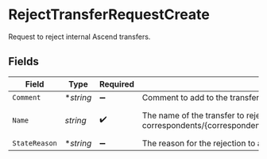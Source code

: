 # RejectTransferRequestCreate

Request to reject internal Ascend transfers.


## Fields

| Field                                                                                                                                  | Type                                                                                                                                   | Required                                                                                                                               | Description                                                                                                                            | Example                                                                                                                                |
| -------------------------------------------------------------------------------------------------------------------------------------- | -------------------------------------------------------------------------------------------------------------------------------------- | -------------------------------------------------------------------------------------------------------------------------------------- | -------------------------------------------------------------------------------------------------------------------------------------- | -------------------------------------------------------------------------------------------------------------------------------------- |
| `Comment`                                                                                                                              | **string*                                                                                                                              | :heavy_minus_sign:                                                                                                                     | Comment to add to the transfer resource's audit trail                                                                                  | Rejected by John Smith for ticket                                                                                                      |
| `Name`                                                                                                                                 | *string*                                                                                                                               | :heavy_check_mark:                                                                                                                     | The name of the transfer to reject Format: correspondents/{correspondent_id}/accounts/{account_id}/transfers/{transfer_id}             | correspondents/00000000-0000-0000-0000-000000000002/accounts/01H8FB90ZRRFWXB4XC2JPJ1D4Y/transfers/00000000-0000-0000-0000-000000000000 |
| `StateReason`                                                                                                                          | **string*                                                                                                                              | :heavy_minus_sign:                                                                                                                     | The reason for the rejection to add to the the transfer resource's audit trail                                                         | Account violates credit policy of receiving firm.                                                                                      |